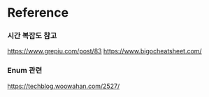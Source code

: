 # Reference

### 시간 복잡도 참고
https://www.grepiu.com/post/83
https://www.bigocheatsheet.com/

### Enum 관련
https://techblog.woowahan.com/2527/

